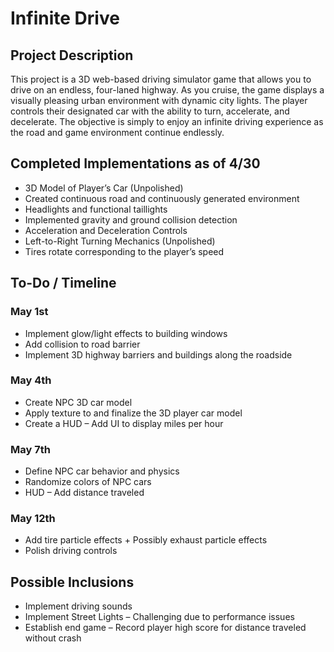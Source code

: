 # Infinite Drive

## Project Description

This project is a 3D web-based driving simulator game that allows you to drive on an endless, four-laned highway. As you cruise, the game displays a visually pleasing urban environment with dynamic city lights. The player controls their designated car with the ability to turn, accelerate, and decelerate. The objective is simply to enjoy an infinite driving experience as the road and game environment continue endlessly.

## Completed Implementations as of 4/30

- 3D Model of Player’s Car (Unpolished)
- Created continuous road and continuously generated environment
- Headlights and functional taillights
- Implemented gravity and ground collision detection
- Acceleration and Deceleration Controls
- Left-to-Right Turning Mechanics (Unpolished)
- Tires rotate corresponding to the player’s speed

## To-Do / Timeline

### May 1st
- Implement glow/light effects to building windows
- Add collision to road barrier
- Implement 3D highway barriers and buildings along the roadside

### May 4th
- Create NPC 3D car model
- Apply texture to and finalize the 3D player car model
- Create a HUD – Add UI to display miles per hour

### May 7th
- Define NPC car behavior and physics
- Randomize colors of NPC cars  
- HUD – Add distance traveled

### May 12th
- Add tire particle effects + Possibly exhaust particle effects
- Polish driving controls

## Possible Inclusions

- Implement driving sounds
- Implement Street Lights – Challenging due to performance issues
- Establish end game – Record player high score for distance traveled without crash
